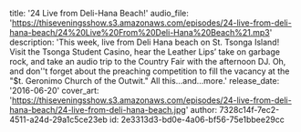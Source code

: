 title: '24 Live from Deli-Hana Beach!'
audio_file: 'https://thiseveningsshow.s3.amazonaws.com/episodes/24-live-from-deli-hana-beach/24%20Live%20From%20Deli-Hana%20Beach%21.mp3'
description: 'This week, live from Deli Hana beach on St. Tsonga Island! Visit the Tsonga Student Casino, hear the Leather Lips’ take on garbage rock, and take an audio trip to the Country Fair with the afternoon DJ. Oh, and don''t forget about the preaching competition to fill the vacancy at the "$t. Geronimo Church of the Outwit." All this...and...more.'
release_date: '2016-06-20'
cover_art: 'https://thiseveningsshow.s3.amazonaws.com/episodes/24-live-from-deli-hana-beach/24-live-from-deli-hana-beach.jpg'
author: 7328c14f-7ec2-4511-a24d-29a1c5ce23eb
id: 2e3313d3-bd0e-4a06-bf56-75e1bbee29cc
